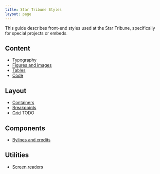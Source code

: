 ```yaml
---
title: Star Tribune Styles
layout: page
---
```


This guide describes front-end styles used at the Star Tribune, specifically for special projects or embeds.

## Content

* [Typography](./pages/content/typography.html)
* [Figures and images](./pages/content/figures-images.html)
* [Tables](./pages/content/tables.html)
* [Code](./pages/content/code.html)

## Layout

* [Containers](./pages/layout/containers.html)
* [Breakpoints](./pages/layout/breakpoints.html)
* [Grid](./pages/layout/grid.html) TODO

## Components

* [Bylines and credits](./pages/components/credits.html)

## Utilities

* [Screen readers](./pages/utilities/screen-reader.html)
